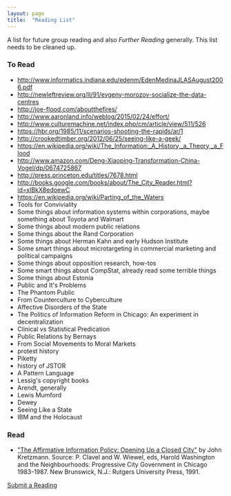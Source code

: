```yaml
---
layout: page
title:  "Reading List"
---
```


A list for future group reading and also _Further Reading_ generally. This list needs to be cleaned up. 

### To Read

- http://www.informatics.indiana.edu/edenm/EdenMedinaJLASAugust2006.pdf
- http://newleftreview.org/II/91/evgeny-morozov-socialize-the-data-centres
- http://joe-flood.com/aboutthefires/
- http://www.aaronland.info/weblog/2015/02/24/effort/
- http://www.culturemachine.net/index.php/cm/article/view/511/526
- https://hbr.org/1985/11/scenarios-shooting-the-rapids/ar/1
- http://crookedtimber.org/2012/06/25/seeing-like-a-geek/
- https://en.wikipedia.org/wiki/The_Information:_A_History,_a_Theory,_a_Flood
- http://www.amazon.com/Deng-Xiaoping-Transformation-China-Vogel/dp/0674725867
- http://press.princeton.edu/titles/7678.html
- http://books.google.com/books/about/The_City_Reader.html?id=xIBkX8edoewC
- https://en.wikipedia.org/wiki/Parting_of_the_Waters
- Tools for Conviviality
- Some things about information systems within corporations, maybe something about Toyota and Walmart 
- Some things about modern public relations
- Some things about the Rand Corporation
- Some things about Herman Kahn and early Hudson Institute
- Some smart things about microtargeting in commercial marketing and political campaigns
- Some things about opposition research, how-tos
- Some smart things about CompStat, already read some terrible things
- Some things about Estonia
- Public and It's Problems
- The Phantom Public
- From Counterculture to Cyberculture
- Affective Disorders of the State
- The Politics of Information Reform in Chicago: An experiment in decentralization
- Clinical vs Statistical Predication
- Public Relations by Bernays
- From Social Movements to Moral Markets  
- protest history
- Piketty 
- history of JSTOR 
- A Pattern Language 
- Lessig's copyright books 
- Arendt, generally 
- Lewis Mumford 
- Dewey
- Seeing Like a State
- IBM and the Holocaust

### Read
- ["The Affirmative Information Policy: Opening Up a Closed City"](http://civictechbook.club/affirmativeinformationpolicy) by John Kretzmann. Source: P. Clavel and W. Wiewel, eds, Harold Washington and the Neighbourhoods: Progressive City Government in Chicago 1983-1987. New Brunswick, N.J.: Rutgers University Press, 1991.

[Submit a Reading](https://github.com/rebeccawilliams/bookclub/blob/gh-pages/readinglist.md)
